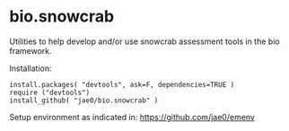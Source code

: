 # bio.snowcrab 

Utilities to help develop and/or use snowcrab assessment tools in the bio framework.

Installation:

```
install.packages( "devtools", ask=F, dependencies=TRUE )   
require ("devtools")
install_github( "jae0/bio.snowcrab" )
```

Setup environment as indicated in: https://github.com/jae0/emenv


